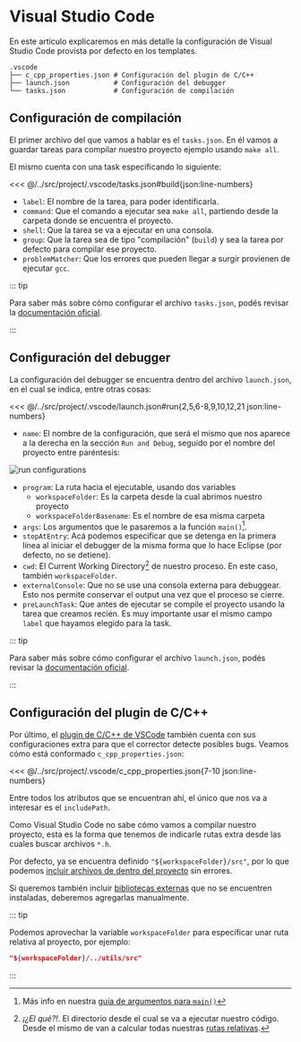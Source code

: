 # Visual Studio Code

En este artículo explicaremos en más detalle la configuración de Visual Studio
Code provista por defecto en los templates.

```
.vscode
├── c_cpp_properties.json # Configuración del plugin de C/C++
├── launch.json           # Configuración del debugger
└── tasks.json            # Configuración de compilación
```

## Configuración de compilación

El primer archivo del que vamos a hablar es el `tasks.json`. En él vamos a
guardar tareas para compilar nuestro proyecto ejemplo usando `make all`.

El mismo cuenta con una task especificando lo siguiente:

<<< @/../src/project/.vscode/tasks.json#build{json:line-numbers}

- `label`: El nombre de la tarea, para poder identificarla.
- `command`: Que el comando a ejecutar sea `make all`, partiendo desde la
carpeta donde se encuentra el proyecto.
- `shell`: Que la tarea se va a ejecutar en una consola.
- `group`: Que la tarea sea de tipo "compilación" (`build`) y sea la tarea por
defecto para compilar ese proyecto.
- `problemMatcher`: Que los errores que pueden llegar a surgir provienen de
ejecutar `gcc`.

::: tip

Para saber más sobre cómo configurar el archivo `tasks.json`, podés revisar la
[documentación oficial](https://code.visualstudio.com/docs/editor/tasks#vscode).

:::

## Configuración del debugger

La configuración del debugger se encuentra dentro del archivo `launch.json`, en
el cual se indica, entre otras cosas:

<<< @/../src/project/.vscode/launch.json#run{2,5,6-8,9,10,12,21 json:line-numbers}

- `name`: El nombre de la configuración, que será el mismo que nos aparece a la
derecha en la sección `Run and Debug`, seguido por el nombre del proyecto entre
paréntesis:

![run configurations](/img/code/run-configurations.png)

- `program`: La ruta hacia el ejecutable, usando dos variables
  - `workspaceFolder`: Es la carpeta desde la cual abrimos nuestro proyecto
  - `workspaceFolderBasename`: Es el nombre de esa misma carpeta
- `args`: Los argumentos que le pasaremos a la función `main()`[^1].
- `stopAtEntry`: Acá podemos especificar que se detenga en la primera línea al
iniciar el debugger de la misma forma que lo hace Eclipse (por defecto, no se
detiene).
- `cwd`: El Current Working Directory[^2] de nuestro proceso. En este caso,
también `workspaceFolder`.
- `externalConsole`: Que no se use una consola externa para debuggear. Esto nos
permite conservar el output una vez que el proceso se cierre.
- `preLaunchTask`: Que antes de ejecutar se compile el proyecto usando la tarea
que creamos recién. Es muy importante usar el mismo campo `label` que hayamos
elegido para la task.

::: tip

Para saber más sobre cómo configurar el archivo `launch.json`, podés revisar la
[documentación oficial](https://code.visualstudio.com/docs/editor/debugging#_launch-configurations).

:::


## Configuración del plugin de C/C++

Por último, el
[plugin de C/C++ de VSCode](https://marketplace.visualstudio.com/items?itemName=ms-vscode.cpptools)
también cuenta con sus configuraciones extra para que el corrector detecte
posibles bugs. Veamos cómo está conformado `c_cpp_properties.json`:

<<< @/../src/project/.vscode/c_cpp_properties.json{7-10 json:line-numbers}

Entre todos los atributos que se encuentran ahí, el único que nos va a interesar
es el `includePath`.

Como Visual Studio Code no sabe cómo vamos a compilar nuestro proyecto, esta es
la forma que tenemos de indicarle rutas extra desde las cuales buscar archivos
`*.h`.

Por defecto, ya se encuentra definido `"${workspaceFolder}/src"`, por lo que
podemos [incluir archivos de dentro del proyecto](../multiples-archivos.md)
sin errores.

Si queremos también incluir [bibliotecas externas](../static-libraries.md) que
no se encuentren instaladas, deberemos agregarlas manualmente.

::: tip

Podemos aprovechar la variable `workspaceFolder` para especificar unar ruta
relativa al proyecto, por ejemplo:

```json
"${workspaceFolder}/../utils/src"
```

:::

[^1]: Más info en nuestra
[guía de argumentos para `main()`](https://docs.utnso.com.ar/guias/programacion/main)

[^2]: _¡¿El qué?!_. El directorio desde el cual se va a ejecutar nuestro código.
Desde el mismo de van a calcular todas nuestras
[rutas relativas](https://docs.utnso.com.ar/guias/consola/rutas.html#current-working-directory).
